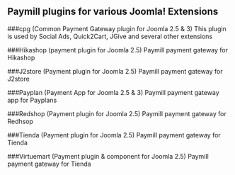 Paymill plugins for various Joomla! Extensions
-------------

###cpg (Common Payment Gateway plugin for Joomla 2.5 & 3)
This plugin is used by Social Ads, Quick2Cart, JGive and several other extensions

###Hikashop (payment plugin for Joomla 2.5)
Paymill payment gateway for Hikashop

###J2store (Payment plugin for Joomla 2.5)
Paymill payment gateway for J2store

###Payplan (Payment App for Joomla 2.5 & 3)
Paymill payment gateway app for Payplans

###Redshop (Payment plugin for Joomla 2.5)
Paymill payment gateway for Redhsop

###Tienda (Payment plugin for Joomla 2.5)
Paymill payment gateway for Tienda

###Virtuemart (Payment plugin & component for Joomla 2.5)
Paymill payment gateway for Tienda
